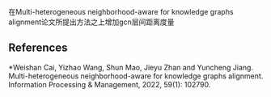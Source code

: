 在Multi-heterogeneous neighborhood-aware for knowledge graphs alignment论文所提出方法之上增加gcn层间距离度量
## References

*Weishan Cai, Yizhao Wang, Shun Mao, Jieyu Zhan and Yuncheng Jiang. Multi-heterogeneous neighborhood-aware for knowledge graphs alignment. Information Processing & Management, 2022, 59(1): 102790.
